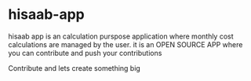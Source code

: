 # hisaab-app
hisaab app is an calculation purspose application where monthly cost calculations are managed by the user.
it is an OPEN SOURCE APP where you can contribute and push your contributions 

Contribute and lets create something big
